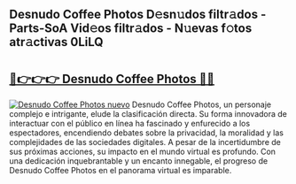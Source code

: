 ## Desnudo Coffee Photos D𝚎sn𝚞dos filtr𝚊dos - Parts-SoA Vid𝚎os filtr𝚊dos - N𝚞evas f𝚘tos atr𝚊ctivas 0LiLQ

# <h2><a href="http://mbcxae.tromn.icu/?c=Desnudo+Coffee+Photos">🔗👉👉👉 Desnudo Coffee Photos 🔗🔗</a></h2>

[![Desnudo Coffee Photos nuevo](https://i.imgur.com/pEAQMta.gif)](http://mbcxae.tromn.icu/?c=Desnudo+Coffee+Photos)
Desnudo Coffee Photos, un personaje complejo e intrigante, elude la clasificación directa. Su forma innovadora de interactuar con el público en línea ha fascinado y enfurecido a los espectadores, encendiendo debates sobre la privacidad, la moralidad y las complejidades de las sociedades digitales. A pesar de la incertidumbre de sus próximas acciones, su impacto en el mundo virtual es profundo. Con una dedicación inquebrantable y un encanto innegable, el progreso de Desnudo Coffee Photos en el panorama virtual es imparable.
